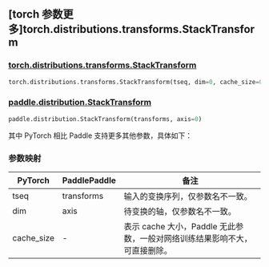 ## [torch 参数更多]torch.distributions.transforms.StackTransform

### [torch.distributions.transforms.StackTransform](https://pytorch.org/docs/1.13/distributions.html#torch.distributions.transforms.StackTransform)

```python
torch.distributions.transforms.StackTransform(tseq, dim=0, cache_size=0)
```

### [paddle.distribution.StackTransform](https://www.paddlepaddle.org.cn/documentation/docs/zh/develop/api/paddle/distribution/StackTransform_cn.html)

```python
paddle.distribution.StackTransform(transforms, axis=0)
```

其中 PyTorch 相比 Paddle 支持更多其他参数，具体如下：

### 参数映射

| PyTorch    | PaddlePaddle | 备注                                                                       |
| ---------- | ------------ | -------------------------------------------------------------------------- |
| tseq       | transforms   | 输入的变换序列，仅参数名不一致。                                           |
| dim        | axis         | 待变换的轴，仅参数名不一致。                                               |
| cache_size | -            | 表示 cache 大小，Paddle 无此参数，一般对网络训练结果影响不大，可直接删除。 |
